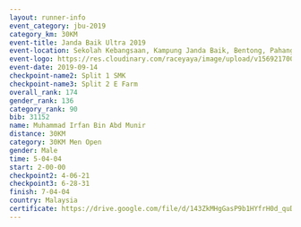 ```yaml
---
layout: runner-info 
event_category: jbu-2019 
category_km: 30KM 
event-title: Janda Baik Ultra 2019  
event-location: Sekolah Kebangsaan, Kampung Janda Baik, Bentong, Pahang, Malaysia 
event-logo: https://res.cloudinary.com/raceyaya/image/upload/v1569217009/logo/janda-baik_vch1pc.jpg 
event-date: 2019-09-14 
checkpoint-name2: Split 1 SMK 
checkpoint-name3: Split 2 E Farm 
overall_rank: 174
gender_rank: 136
category_rank: 90
bib: 31152
name: Muhammad Irfan Bin Abd Munir
distance: 30KM
category: 30KM Men Open
gender: Male
time: 5-04-04
start: 2-00-00
checkpoint2: 4-06-21
checkpoint3: 6-28-31
finish: 7-04-04
country: Malaysia
certificate: https://drive.google.com/file/d/143ZkMHgGasP9b1HYfrH0d_quDWytaP7V/view?usp=sharing
---
```


